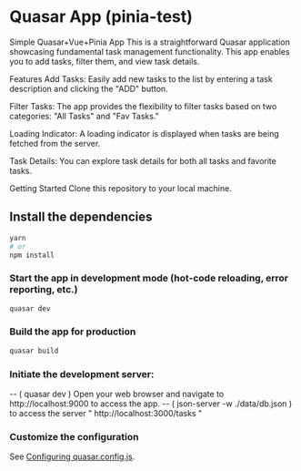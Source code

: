 # Quasar App (pinia-test)

Simple Quasar+Vue+Pinia App This is a straightforward Quasar application showcasing fundamental task management functionality. This app enables you to add tasks, filter them, and view task details.

Features Add Tasks: Easily add new tasks to the list by entering a task description and clicking the "ADD" button.

Filter Tasks: The app provides the flexibility to filter tasks based on two categories: "All Tasks" and "Fav Tasks."

Loading Indicator: A loading indicator is displayed when tasks are being fetched from the server.

Task Details: You can explore task details for both all tasks and favorite tasks.

Getting Started Clone this repository to your local machine.

## Install the dependencies
```bash
yarn
# or
npm install
```

### Start the app in development mode (hot-code reloading, error reporting, etc.)
```bash
quasar dev
```


### Build the app for production
```bash
quasar build

```
### Initiate the development server:

--  ( quasar dev ) Open your web browser and navigate to http://localhost:9000 to access the app.
--  ( json-server -w ./data/db.json ) to access the server " http://localhost:3000/tasks "

### Customize the configuration
See [Configuring quasar.config.js](https://v2.quasar.dev/quasar-cli-vite/quasar-config-js).
